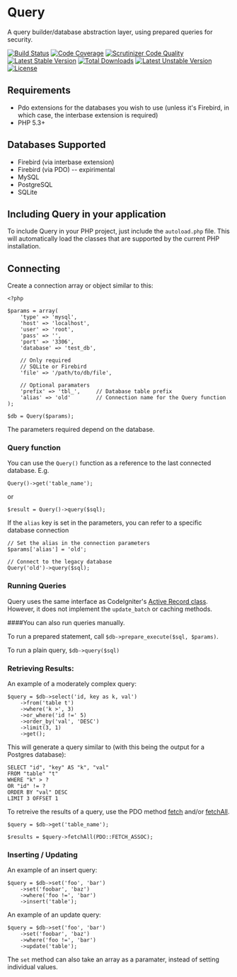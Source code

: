 # Query

A query builder/database abstraction layer, using prepared queries for security.

[![Build Status](https://secure.travis-ci.org/timw4mail/Query.png)](http://travis-ci.org/timw4mail/Query)
[![Code Coverage](https://scrutinizer-ci.com/g/timw4mail/Query/badges/coverage.png?s=a96df5417089f90250aeb59013a3964b1ff9b588)](https://scrutinizer-ci.com/g/timw4mail/Query/)
[![Scrutinizer Code Quality](https://scrutinizer-ci.com/g/timw4mail/Query/badges/quality-score.png?s=ce0f185067d7049cfe3f0aba2ca30ed56fb97b20)](https://scrutinizer-ci.com/g/timw4mail/Query/)
[![Latest Stable Version](https://poser.pugx.org/aviat4ion/query/v/stable.png)](https://packagist.org/packages/aviat4ion/query)
[![Total Downloads](https://poser.pugx.org/aviat4ion/query/downloads.png)](https://packagist.org/packages/aviat4ion/query)
[![Latest Unstable Version](https://poser.pugx.org/aviat4ion/query/v/unstable.png)](https://packagist.org/packages/aviat4ion/query)
[![License](https://poser.pugx.org/aviat4ion/query/license.png)](http://www.dbad-license.org/)

## Requirements
* Pdo extensions for the databases you wish to use (unless it's Firebird, in which case, the interbase extension is required)
* PHP 5.3+

## Databases Supported

* Firebird (via interbase extension)
* Firebird (via PDO) -- expirimental
* MySQL
* PostgreSQL
* SQLite

## Including Query in your application

To include Query in your PHP project, just include the `autoload.php` file. This will automatically load the classes that are supported by the current PHP installation.


## Connecting

Create a connection array or object similar to this:

	<?php

	$params = array(
		'type' => 'mysql',
		'host' => 'localhost',
		'user' => 'root',
		'pass' => '',
		'port' => '3306',
		'database' => 'test_db',

		// Only required
		// SQLite or Firebird
		'file' => '/path/to/db/file',

		// Optional paramaters
		'prefix' => 'tbl_', 	// Database table prefix
		'alias' => 'old' 		// Connection name for the Query function
	);

	$db = Query($params);

The parameters required depend on the database.

### Query function

You can use the `Query()` function as a reference to the last connected database. E.g.

	Query()->get('table_name');

or

	$result = Query()->query($sql);

If the `alias` key is set in the parameters, you can refer to a specific database connection

	// Set the alias in the connection parameters
	$params['alias'] = 'old';

	// Connect to the legacy database
	Query('old')->query($sql);

### Running Queries
Query uses the same interface as CodeIgniter's [Active Record class](http://ellislab.com/codeigniter/user-guide/database/active_record.html). However, it does not implement the `update_batch` or caching methods.

####You can also run queries manually.

To run a prepared statement, call
`$db->prepare_execute($sql, $params)`.

To run a plain query, `$db->query($sql)`

### Retrieving Results:

An example of a moderately complex query:

	$query = $db->select('id, key as k, val')
		->from('table t')
		->where('k >', 3)
		->or_where('id !=' 5)
		->order_by('val', 'DESC')
		->limit(3, 1)
		->get();

This will generate a query similar to (with this being the output for a Postgres database):

	SELECT "id", "key" AS "k", "val"
	FROM "table" "t"
	WHERE "k" > ?
	OR "id" != ?
	ORDER BY "val" DESC
	LIMIT 3 OFFSET 1


To retreive the results of a query, use the PDO method [fetch](http://php.net/manual/en/pdostatement.fetch.php) and/or [fetchAll](http://php.net/manual/en/pdostatement.fetchall.php).

	$query = $db->get('table_name');

	$results = $query->fetchAll(PDO::FETCH_ASSOC);


### Inserting / Updating

An example of an insert query:

	$query = $db->set('foo', 'bar')
		->set('foobar', 'baz')
		->where('foo !=', 'bar')
		->insert('table');

An example of an update query:

	$query = $db->set('foo', 'bar')
		->set('foobar', 'baz')
		->where('foo !=', 'bar')
		->update('table');

The `set` method can also take an array as a paramater, instead of setting individual values.

